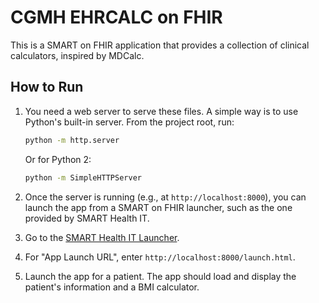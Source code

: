 # CGMH EHRCALC on FHIR

This is a SMART on FHIR application that provides a collection of clinical calculators, inspired by MDCalc.

## How to Run

1.  You need a web server to serve these files. A simple way is to use Python's built-in server. From the project root, run:
    ```bash
    python -m http.server
    ```
    Or for Python 2:
    ```bash
    python -m SimpleHTTPServer
    ```

2.  Once the server is running (e.g., at `http://localhost:8000`), you can launch the app from a SMART on FHIR launcher, such as the one provided by SMART Health IT.

3.  Go to the [SMART Health IT Launcher](https://launch.smarthealthit.org/).
4.  For "App Launch URL", enter `http://localhost:8000/launch.html`.
5.  Launch the app for a patient. The app should load and display the patient's information and a BMI calculator.
